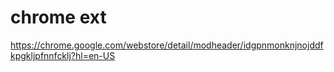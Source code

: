 # chrome ext

<https://chrome.google.com/webstore/detail/modheader/idgpnmonknjnojddfkpgkljpfnnfcklj?hl=en-US>

